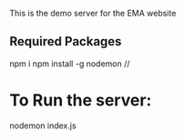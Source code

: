 This is the demo server for the EMA website
## Required Packages
npm i
npm install -g nodemon //
# To Run the server:
nodemon index.js
